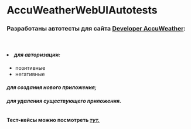 <h1> AccuWeatherWebUIAutotests </h1>
<h3><b>Разработаны автотесты для сайта <a href="https://developer.accuweather.com/">Developer AccuWeather</a>:</b></h3><br>
<h4><li><i>для авторизации:</i></li></h4>
<ul>
  <li>позитивные</li>
  <li>негативные</li>
</ul>
<h4><i>для создания нового приложения;</i></h4>
<h4><i>для удаления существующего приложения.</i></h4>
<br>
<b>Тест-кейсы можно посмотреть <i><a href="https://docs.google.com/spreadsheets/d/19OGLU2VpDEI8ScSmPuKU6Esxt392eqM6eLdnv9mRHrI/edit?usp=sharing">тут.</a></i><b>
